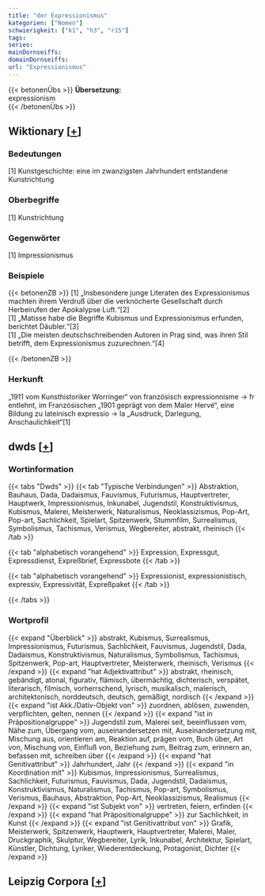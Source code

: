 ```yaml
---
title: "der Expressionismus"
kategorien: ["Nomen"]
schwierigkeit: ["k1", "h3", "r15"]
tags:
series:
mainDornseiffs:
domainDornseiffs:
url: "Expressionismus"
---
```


{{< betonenÜbs >}}
**Übersetzung:**  
expressionism  
{{< /betonenÜbs >}}

## Wiktionary [[+](https://de.wiktionary.org/wiki/Expressionismus)]

### Bedeutungen
[1] Kunstgeschichte: eine im zwanzigsten Jahrhundert entstandene Kunstrichtung  

### Oberbegriffe
[1] Kunstrichtung  

### Gegenwörter
[1] Impressionismus  

### Beispiele
{{< betonenZB >}}
[1] „Insbesondere junge Literaten des Expressionismus machten ihrem Verdruß über die verknöcherte Gesellschaft durch Herbeirufen der Apokalypse Luft.“[2]  
[1] „Matisse habe die Begriffe Kubismus und Expressionismus erfunden, berichtet Däubler.“[3]  
[1] „Die meisten deutschschreibenden Autoren in Prag sind, was ihren Stil betrifft, dem Expressionismus zuzurechnen.“[4]  

{{< /betonenZB >}}
### Herkunft
„1911 vom Kunsthistoriker Worringer“ von französisch expressionnisme → fr entlehnt, im Französischen „1901 geprägt von dem Maler Hervé“, eine Bildung zu lateinisch expressio → la „Ausdruck, Darlegung, Anschaulichkeit“[1]  



## dwds [[+](https://www.dwds.de/wb/Expressionismus)]

### Wortinformation
{{< tabs "Dwds" >}}
{{< tab "Typische Verbindungen" >}}
Abstraktion, Bauhaus, Dada, Dadaismus, Fauvismus, Futurismus, Hauptvertreter, Hauptwerk, Impressionismus, Inkunabel, Jugendstil, Konstruktivismus, Kubismus, Malerei, Meisterwerk, Naturalismus, Neoklassizismus, Pop-Art, Pop-art, Sachlichkeit, Spielart, Spitzenwerk, Stummfilm, Surrealismus, Symbolismus, Tachismus, Verismus, Wegbereiter, abstrakt, rheinisch
{{< /tab >}}

{{< tab "alphabetisch vorangehend" >}}
Expression, Expressgut, Expressdienst, Expreßbrief, Expressbote
{{< /tab >}}

{{< tab "alphabetisch vorangehend" >}}
Expressionist, expressionistisch, expressiv, Expressivität, Expreßpaket
{{< /tab >}}

{{< /tabs >}}

### Wortprofil
{{< expand "Überblick" >}} abstrakt, Kubismus, Surrealismus, Impressionismus, Futurismus, Sachlichkeit, Fauvismus, Jugendstil, Dada, Dadaismus, Konstruktivismus, Naturalismus, Symbolismus, Tachismus, Spitzenwerk, Pop-art, Hauptvertreter, Meisterwerk, rheinisch, Verismus {{< /expand >}}
{{< expand "hat Adjektivattribut" >}} abstrakt, rheinisch, gebändigt, atonal, figurativ, flämisch, übermächtig, dichterisch, verspätet, literarisch, filmisch, vorherrschend, lyrisch, musikalisch, malerisch, architektonisch, norddeutsch, deutsch, gemäßigt, nordisch {{< /expand >}}
{{< expand "ist Akk./Dativ-Objekt von" >}} zuordnen, ablösen, zuwenden, verpflichten, gelten, nennen {{< /expand >}}
{{< expand "ist in Präpositionalgruppe" >}} Jugendstil zum, Malerei seit, beeinflussen vom, Nähe zum, Übergang vom, auseinandersetzen mit, Auseinandersetzung mit, Mischung aus, orientieren am, Reaktion auf, prägen vom, Buch über, Art von, Mischung von, Einfluß von, Beziehung zum, Beitrag zum, erinnern an, befassen mit, schreiben über {{< /expand >}}
{{< expand "hat Genitivattribut" >}} Jahrhundert, Jahr {{< /expand >}}
{{< expand "in Koordination mit" >}} Kubismus, Impressionismus, Surrealismus, Sachlichkeit, Futurismus, Fauvismus, Dada, Jugendstil, Dadaismus, Konstruktivismus, Naturalismus, Tachismus, Pop-art, Symbolismus, Verismus, Bauhaus, Abstraktion, Pop-Art, Neoklassizismus, Realismus {{< /expand >}}
{{< expand "ist Subjekt von" >}} vertreten, feiern, erfinden {{< /expand >}}
{{< expand "hat Präpositionalgruppe" >}} zur Sachlichkeit, in Kunst {{< /expand >}}
{{< expand "ist Genitivattribut von" >}} Grafik, Meisterwerk, Spitzenwerk, Hauptwerk, Hauptvertreter, Malerei, Maler, Druckgraphik, Skulptur, Wegbereiter, Lyrik, Inkunabel, Architektur, Spielart, Künstler, Dichtung, Lyriker, Wiederentdeckung, Protagonist, Dichter {{< /expand >}}

## Leipzig Corpora [[+](https://corpora.uni-leipzig.de/en/res?word=Expressionismus&corpusId=deu_newscrawl-public_2018)]


